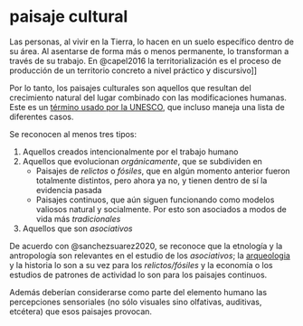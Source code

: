 # paisaje cultural

Las personas, al vivir en la Tierra, lo hacen en un suelo específico dentro de su área. Al asentarse de forma más o menos permanente, lo transforman a través de su trabajo. En @capel2016 la territorialización es el proceso de producción de un territorio concreto a nivel práctico y discursivo]]

Por lo tanto, los paisajes culturales son aquellos que resultan del crecimiento natural del lugar combinado con las modificaciones humanas. Este es un [término usado por la UNESCO](https://whc.unesco.org/en/culturallandscape/#1), que incluso maneja una lista de diferentes casos.

Se reconocen al menos tres tipos:

1. Aquellos creados intencionalmente por el trabajo humano
1. Aquellos que evolucionan *orgánicamente*, que se subdividen en
   * Paisajes de  *relictos* o *fósiles*, que en algún momento anterior fueron totalmente distintos, pero ahora ya no, y tienen dentro de sí la evidencia pasada
   * Paisajes continuos, que aún siguen funcionando como modelos valiosos natural y socialmente. Por esto son asociados a modos de vida más *tradicionales*
1. Aquellos que son *asociativos*

De acuerdo con @sanchezsuarez2020, se reconoce que la etnología y la antropología son relevantes en el estudio de los *asociativos*; la [arqueologia](arqueologia.md) y la historia lo son a su vez para los *relictos/fósiles* y la economía o los estudios de patrones de actividad lo son para los paisajes continuos.

Además deberían considerarse como parte del elemento humano las percepciones sensoriales (no sólo visuales sino olfativas, auditivas, etcétera) que esos paisajes provocan.
